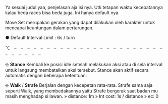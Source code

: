 Ya sesuai judul yaa, penjelasan aja isi nya.
Utk tetapan waktu kecepatannya kalau beda races bisa beda juga. Ini hanya default nya.

Move Set merupakan gerakan yang dapat dilakukan oleh karakter
untuk mencapai keuntungan dalam pertarungan.

● Default Interval Limit : 6s / turn

⌥　⎯　⎯　⎯　⎯　⎯　⎯　⎯　⎯　⎯　⎯　⎯　⎯　⎯　⎯　⎯　⎯　⎯　⎯　⎯　⎯　⎯　⎯　⎯　⎯　⎯　⎯　⎯　⎯　⎯

⎆ **Stance**
Kembali ke posisi idle setelah melakukan aksi atau di sela interval untuk langsung membatalkan aksi tersebut. Stance akan aktif secara automatis dengan beberapa ketentuan.

⎆ **Walk** / **Strafe**
Berjalan dengan kecepetan rata-rata. Strafe sama saja seperti Walk, yang membedakannya yaitu Strafe bergerak saat badan mu masih menghadap si lawan.
	» distance: 1m
	» Int cost: 1s / distance
	» ec: 0

